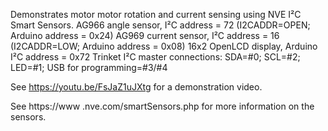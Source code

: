 Demonstrates motor motor rotation and current sensing using NVE I²C Smart Sensors. 
  AG966 angle sensor, I²C address = 72 (I2CADDR=OPEN; Arduino address = 0x24)
  AG969 current sensor, I²C address = 16 (I2CADDR=LOW; Arduino address = 0x08)
  16x2 OpenLCD display, Arduino I²C address = 0x72
  Trinket I²C master connections: SDA=#0; SCL=#2; LED=#1; USB for programming=#3/#4 

See https://youtu.be/FsJaZ1uJXtg for a demonstration video.

See https://www .nve.com/smartSensors.php for more information on the sensors.
